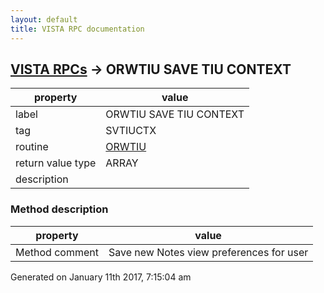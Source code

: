 ```yaml
---
layout: default
title: VISTA RPC documentation
---
```




## [VISTA RPCs](TableOfContent.md) &#8594; ORWTIU SAVE TIU CONTEXT 

 property | value 
--- | --- 
 label | ORWTIU SAVE TIU CONTEXT
 tag | SVTIUCTX
 routine | [ORWTIU](http://code.osehra.org/dox/Routine_ORWTIU_source.html)
 return value type | ARRAY
 description | 


### Method description

 property | value 
--- | --- 
 Method comment | Save new Notes view preferences for user




 Generated on January 11th 2017, 7:15:04 am